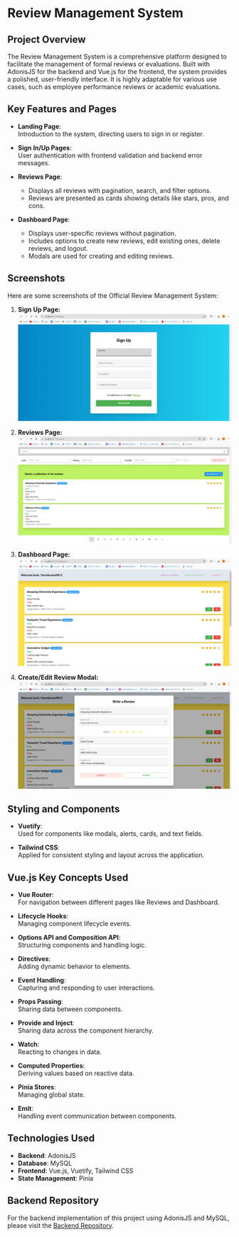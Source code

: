 # Review Management System

## Project Overview

The Review Management System is a comprehensive platform designed to facilitate the management of formal reviews or evaluations. Built with AdonisJS for the backend and Vue.js for the frontend, the system provides a polished, user-friendly interface. It is highly adaptable for various use cases, such as employee performance reviews or academic evaluations.

## Key Features and Pages

- **Landing Page**:  
  Introduction to the system, directing users to sign in or register.

- **Sign In/Up Pages**:  
  User authentication with frontend validation and backend error messages.

- **Reviews Page**:  
  - Displays all reviews with pagination, search, and filter options.
  - Reviews are presented as cards showing details like stars, pros, and cons.

- **Dashboard Page**:  
  - Displays user-specific reviews without pagination.
  - Includes options to create new reviews, edit existing ones, delete reviews, and logout.
  - Modals are used for creating and editing reviews.

## Screenshots

Here are some screenshots of the Official Review Management System:

1. **Sign Up Page:**
   ![Sign In Page](src/assets/signup-page.png)

2. **Reviews Page:**
   ![Reviews Page](src/assets/reviews-page.png)

3. **Dashboard Page:**
   ![Dashboard Page](src/assets/dashboard-page.png)

4. **Create/Edit Review Modal:**
   ![Create/Edit Review Modal](src/assets/edit-modal.png)


## Styling and Components

- **Vuetify**:  
  Used for components like modals, alerts, cards, and text fields.

- **Tailwind CSS**:  
  Applied for consistent styling and layout across the application.

## Vue.js Key Concepts Used

- **Vue Router**:  
  For navigation between different pages like Reviews and Dashboard.

- **Lifecycle Hooks**:  
  Managing component lifecycle events.

- **Options API and Composition API**:  
  Structuring components and handling logic.

- **Directives**:  
  Adding dynamic behavior to elements.

- **Event Handling**:  
  Capturing and responding to user interactions.

- **Props Passing**:  
  Sharing data between components.

- **Provide and Inject**:  
  Sharing data across the component hierarchy.

- **Watch**:  
  Reacting to changes in data.

- **Computed Properties**:  
  Deriving values based on reactive data.

- **Pinia Stores**:  
  Managing global state.

- **Emit**:  
  Handling event communication between components.

## Technologies Used

- **Backend**: AdonisJS
- **Database**: MySQL
- **Frontend**: Vue.js, Vuetify, Tailwind CSS
- **State Management**: Pinia

## Backend Repository

For the backend implementation of this project using AdonisJS and MySQL, please visit the [Backend Repository](https://github.com/Varunkumar0812/rms-backend).
